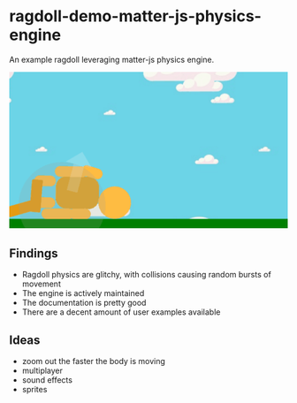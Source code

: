 # ragdoll-demo-matter-js-physics-engine

An example ragdoll leveraging matter-js physics engine.

![demo preview](./preview.gif?raw=true)

## Findings

- Ragdoll physics are glitchy, with collisions causing random bursts of movement
- The engine is actively maintained
- The documentation is pretty good
- There are a decent amount of user examples available

## Ideas

- zoom out the faster the body is moving
- multiplayer
- sound effects
- sprites
